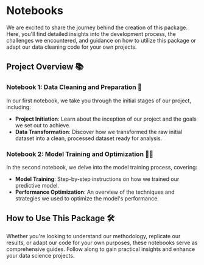 # Notebooks
We are excited to share the journey behind the creation of this package. Here, you'll find detailed insights into the development process, the challenges we encountered, and guidance on how to utilize this package or adapt our data cleaning code for your own projects.

## Project Overview 📚

### Notebook 1: Data Cleaning and Preparation 🧼
In our first notebook, we take you through the initial stages of our project, including:
- **Project Initiation**: Learn about the inception of our project and the goals we set out to achieve.
- **Data Transformation**: Discover how we transformed the raw initial dataset into a clean, processed dataset ready for analysis.

### Notebook 2: Model Training and Optimization 🏋️‍♂️
In the second notebook, we delve into the model training process, covering:
- **Model Training**: Step-by-step instructions on how we trained our predictive model.
- **Performance Optimization**: An overview of the techniques and strategies we used to optimize the model's performance.

## How to Use This Package 🛠️

Whether you're looking to understand our methodology, replicate our results, or adapt our code for your own purposes, these notebooks serve as comprehensive guides. Follow along to gain practical insights and enhance your data science projects.
